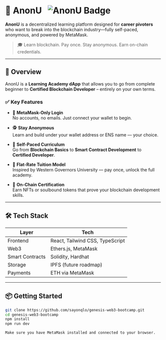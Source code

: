 # 🧠 AnonU &nbsp; ![AnonU Badge](https://img.shields.io/badge/-AnonU-black?logo=ruby-sinatra&logoColor=white&style=flat-square)

**AnonU** is a decentralized learning platform designed for **career pivoters** who want to break into the blockchain industry—fully self-paced, anonymous, and powered by MetaMask.

> 🎓 Learn blockchain. Pay once. Stay anonymous. Earn on-chain credentials.

---

## 🚀 Overview

AnonU is a **Learning Academy dApp** that allows you to go from complete beginner to **Certified Blockchain Developer** – entirely on your own terms.

### ✅ Key Features

- 🔐 **MetaMask-Only Login**  
  No accounts, no emails. Just connect your wallet to begin.

- 🕵️ **Stay Anonymous**  
  Learn and build under your wallet address or ENS name — your choice.

- 🧩 **Self-Paced Curriculum**  
  Go from **Blockchain Basics** to **Smart Contract Development** to **Certified Developer**.

- 💸 **Flat-Rate Tuition Model**  
  Inspired by Western Governors University — pay once, unlock the full academy.

- 🧾 **On-Chain Certification**  
  Earn NFTs or soulbound tokens that prove your blockchain development skills.

---

## 🛠️ Tech Stack

| Layer        | Tech                          |
|--------------|-------------------------------|
| Frontend     | React, Tailwind CSS, TypeScript |
| Web3         | Ethers.js, MetaMask            |
| Smart Contracts | Solidity, Hardhat             |
| Storage      | IPFS (future roadmap)         |
| Payments     | ETH via MetaMask               |

---

## 📦 Getting Started

```bash
git clone https://github.com/sayonqlo/genesis-web3-bootcamp.git
cd genesis-web3-bootcamp
npm install
npm run dev

Make sure you have MetaMask installed and connected to your browser.
